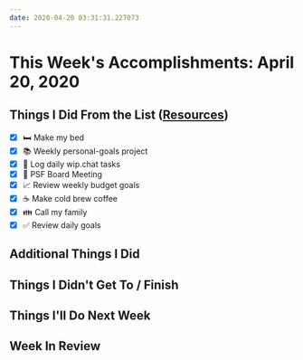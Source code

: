 ```yaml
---
date: 2020-04-20 03:31:31.227073
---
```


# This Week's Accomplishments: April 20, 2020

## Things I Did From the List ([Resources](resources.md))

- [x] :bed: Make my bed
- [x] :books: Weekly personal-goals project
- [x] :calendar: Log daily wip.chat tasks
- [x] :calendar: PSF Board Meeting
- [x] :chart_with_upwards_trend: Review weekly budget goals
- [x] :coffee: Make cold brew coffee
- [x] :family: Call my family
- [x] :white_check_mark: Review daily goals

## Additional Things I Did

## Things I Didn't Get To / Finish

## Things I'll Do Next Week

## Week In Review

